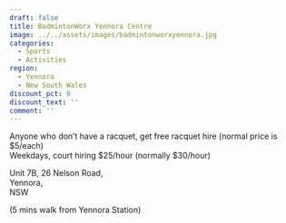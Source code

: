```yaml
---
draft: false
title: BadmintonWorx Yennora Centre
image: ../../assets/images/badmintonworxyennora.jpg
categories:
  - Sports
  - Activities
region:
  - Yennora
  - New South Wales
discount_pct: 0
discount_text: ''
comment: ''
---
```


Anyone who don’t have a racquet, get free racquet hire (normal price is $5/each)\
Weekdays, court hiring $25/hour (normally $30/hour)

Unit 7B, 26 Nelson Road,\
Yennora,\
NSW

(5 mins walk from Yennora Station)

